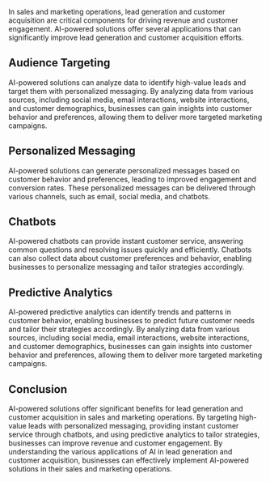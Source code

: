 

In sales and marketing operations, lead generation and customer acquisition are critical components for driving revenue and customer engagement. AI-powered solutions offer several applications that can significantly improve lead generation and customer acquisition efforts.

Audience Targeting
------------------

AI-powered solutions can analyze data to identify high-value leads and target them with personalized messaging. By analyzing data from various sources, including social media, email interactions, website interactions, and customer demographics, businesses can gain insights into customer behavior and preferences, allowing them to deliver more targeted marketing campaigns.

Personalized Messaging
----------------------

AI-powered solutions can generate personalized messages based on customer behavior and preferences, leading to improved engagement and conversion rates. These personalized messages can be delivered through various channels, such as email, social media, and chatbots.

Chatbots
--------

AI-powered chatbots can provide instant customer service, answering common questions and resolving issues quickly and efficiently. Chatbots can also collect data about customer preferences and behavior, enabling businesses to personalize messaging and tailor strategies accordingly.

Predictive Analytics
--------------------

AI-powered predictive analytics can identify trends and patterns in customer behavior, enabling businesses to predict future customer needs and tailor their strategies accordingly. By analyzing data from various sources, including social media, email interactions, website interactions, and customer demographics, businesses can gain insights into customer behavior and preferences, allowing them to deliver more targeted marketing campaigns.

Conclusion
----------

AI-powered solutions offer significant benefits for lead generation and customer acquisition in sales and marketing operations. By targeting high-value leads with personalized messaging, providing instant customer service through chatbots, and using predictive analytics to tailor strategies, businesses can improve revenue and customer engagement. By understanding the various applications of AI in lead generation and customer acquisition, businesses can effectively implement AI-powered solutions in their sales and marketing operations.
